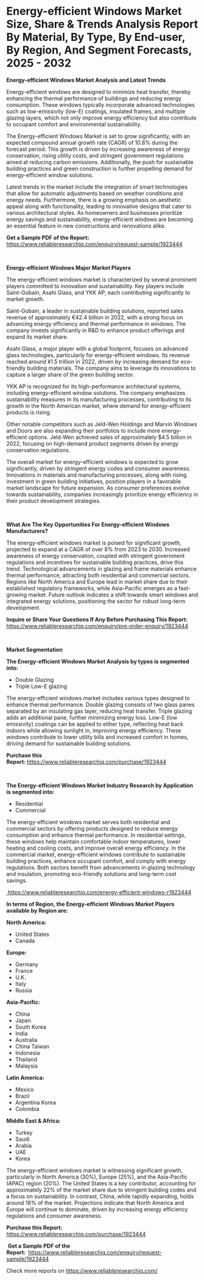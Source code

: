 <p><h1>Energy-efficient Windows Market Size, Share & Trends Analysis Report By Material, By Type, By End-user, By Region, And Segment Forecasts, 2025 - 2032</h1></p><p><strong>Energy-efficient Windows Market Analysis and Latest Trends</strong></p>
<p><p>Energy-efficient windows are designed to minimize heat transfer, thereby enhancing the thermal performance of buildings and reducing energy consumption. These windows typically incorporate advanced technologies such as low-emissivity (low-E) coatings, insulated frames, and multiple glazing layers, which not only improve energy efficiency but also contribute to occupant comfort and environmental sustainability.</p><p>The Energy-efficient Windows Market is set to grow significantly, with an expected compound annual growth rate (CAGR) of 10.8% during the forecast period. This growth is driven by increasing awareness of energy conservation, rising utility costs, and stringent government regulations aimed at reducing carbon emissions. Additionally, the push for sustainable building practices and green construction is further propelling demand for energy-efficient window solutions.</p><p>Latest trends in the market include the integration of smart technologies that allow for automatic adjustments based on weather conditions and energy needs. Furthermore, there is a growing emphasis on aesthetic appeal along with functionality, leading to innovative designs that cater to various architectural styles. As homeowners and businesses prioritize energy savings and sustainability, energy-efficient windows are becoming an essential feature in new constructions and renovations alike.</p></p>
<p><strong>Get a Sample PDF of the Report:&nbsp;</strong> <a href="https://www.reliableresearchiq.com/enquiry/request-sample/1923444?utm_campaign=2247&utm_medium=2&utm_source=Github&utm_content=ia&utm_term=28032025&utm_id=energy-efficient-windows">https://www.reliableresearchiq.com/enquiry/request-sample/1923444</a></p>
<p>&nbsp;</p>
<p><strong>Energy-efficient Windows Major Market Players</strong></p>
<p><p>The energy-efficient windows market is characterized by several prominent players committed to innovation and sustainability. Key players include Saint-Gobain, Asahi Glass, and YKK AP, each contributing significantly to market growth.</p><p>Saint-Gobain, a leader in sustainable building solutions, reported sales revenue of approximately €42.4 billion in 2022, with a strong focus on advancing energy efficiency and thermal performance in windows. The company invests significantly in R&D to enhance product offerings and expand its market share.</p><p>Asahi Glass, a major player with a global footprint, focuses on advanced glass technologies, particularly for energy-efficient windows. Its revenue reached around ¥1.5 trillion in 2022, driven by increasing demand for eco-friendly building materials. The company aims to leverage its innovations to capture a larger share of the green building sector.</p><p>YKK AP is recognized for its high-performance architectural systems, including energy-efficient window solutions. The company emphasizes sustainability measures in its manufacturing processes, contributing to its growth in the North American market, where demand for energy-efficient products is rising.</p><p>Other notable competitors such as Jeld-Wen Holdings and Marvin Windows and Doors are also expanding their portfolios to include more energy-efficient options. Jeld-Wen achieved sales of approximately $4.5 billion in 2022, focusing on high-demand product segments driven by energy conservation regulations.</p><p>The overall market for energy-efficient windows is expected to grow significantly, driven by stringent energy codes and consumer awareness. Innovations in materials and manufacturing processes, along with rising investment in green building initiatives, position players in a favorable market landscape for future expansion. As consumer preferences evolve towards sustainability, companies increasingly prioritize energy efficiency in their product development strategies.</p></p>
<p>&nbsp;</p>
<p><strong>What Are The Key Opportunities For Energy-efficient Windows Manufacturers?</strong></p>
<p><p>The energy-efficient windows market is poised for significant growth, projected to expand at a CAGR of over 8% from 2023 to 2030. Increased awareness of energy conservation, coupled with stringent government regulations and incentives for sustainable building practices, drive this trend. Technological advancements in glazing and frame materials enhance thermal performance, attracting both residential and commercial sectors. Regions like North America and Europe lead in market share due to their established regulatory frameworks, while Asia-Pacific emerges as a fast-growing market. Future outlook indicates a shift towards smart windows and integrated energy solutions, positioning the sector for robust long-term development.</p></p>
<p><strong>Inquire or Share Your Questions If Any Before Purchasing This Report:</strong> <a href="https://www.reliableresearchiq.com/enquiry/pre-order-enquiry/1923444?utm_campaign=2247&utm_medium=2&utm_source=Github&utm_content=ia&utm_term=28032025&utm_id=energy-efficient-windows">https://www.reliableresearchiq.com/enquiry/pre-order-enquiry/1923444</a></p>
<p>&nbsp;</p>
<p><strong>Market Segmentation</strong></p>
<p><strong>The Energy-efficient Windows Market Analysis by types is segmented into:</strong></p>
<p><ul><li>Double Glazing</li><li>Triple Low-E glazing</li></ul></p>
<p><p>The energy-efficient windows market includes various types designed to enhance thermal performance. Double glazing consists of two glass panes separated by an insulating gas layer, reducing heat transfer. Triple glazing adds an additional pane, further minimizing energy loss. Low-E (low emissivity) coatings can be applied to either type, reflecting heat back indoors while allowing sunlight in, improving energy efficiency. These windows contribute to lower utility bills and increased comfort in homes, driving demand for sustainable building solutions.</p></p>
<p><strong>Purchase this Report:&nbsp;</strong><a href="https://www.reliableresearchiq.com/purchase/1923444?utm_campaign=2247&utm_medium=2&utm_source=Github&utm_content=ia&utm_term=28032025&utm_id=energy-efficient-windows">https://www.reliableresearchiq.com/purchase/1923444</a></p>
<p>&nbsp;</p>
<p><strong>The Energy-efficient Windows Market Industry Research by Application is segmented into:</strong></p>
<p><ul><li>Residential</li><li>Commercial</li></ul></p>
<p><p>The energy-efficient windows market serves both residential and commercial sectors by offering products designed to reduce energy consumption and enhance thermal performance. In residential settings, these windows help maintain comfortable indoor temperatures, lower heating and cooling costs, and improve overall energy efficiency. In the commercial market, energy-efficient windows contribute to sustainable building practices, enhance occupant comfort, and comply with energy regulations. Both sectors benefit from advancements in glazing technology and insulation, promoting eco-friendly solutions and long-term cost savings.</p></p>
<p><a href="https://www.reliableresearchiq.com/energy-efficient-windows-r1923444?utm_campaign=2247&utm_medium=2&utm_source=Github&utm_content=ia&utm_term=28032025&utm_id=energy-efficient-windows">&nbsp;https://www.reliableresearchiq.com/energy-efficient-windows-r1923444</a></p>
<p><strong>In terms of Region, the Energy-efficient Windows Market Players available by Region are:</strong></p>
<p>
    <p> <strong> North America: </strong>
        <ul>
            <li>United States</li>
            <li>Canada</li>
        </ul>
        </p> 
    <p> <strong> Europe: </strong>
        <ul>
            <li>Germany</li>
            <li>France</li>
            <li>U.K.</li>
            <li>Italy</li>
            <li>Russia</li>
        </ul>
        </p> 
    <p> <strong> Asia-Pacific: </strong>
        <ul>
            <li>China</li>
            <li>Japan</li>
            <li>South Korea</li>
            <li>India</li>
            <li>Australia</li>
            <li>China Taiwan</li>
            <li>Indonesia</li>
            <li>Thailand</li>
            <li>Malaysia</li>
        </ul>
        </p> 
    <p> <strong> Latin America: </strong>
        <ul>
            <li>Mexico</li>
            <li>Brazil</li>
            <li>Argentina Korea</li>
            <li>Colombia</li>
        </ul>
        </p> 
    <p> <strong> Middle East & Africa: </strong>
        <ul>
            <li>Turkey</li>
            <li>Saudi</li>
            <li>Arabia</li>
            <li>UAE</li>
            <li>Korea</li>
        </ul>
    </p>
    </p>
<p><p>The energy-efficient windows market is witnessing significant growth, particularly in North America (30%), Europe (25%), and the Asia-Pacific (APAC) region (20%). The United States is a key contributor, accounting for approximately 22% of the market share due to stringent building codes and a focus on sustainability. In contrast, China, while rapidly expanding, holds around 18% of the market. Projections indicate that North America and Europe will continue to dominate, driven by increasing energy efficiency regulations and consumer awareness.</p></p>
<p><strong>Purchase this Report: </strong><a href="https://www.reliableresearchiq.com/purchase/1923444?utm_campaign=2247&utm_medium=2&utm_source=Github&utm_content=ia&utm_term=28032025&utm_id=energy-efficient-windows">https://www.reliableresearchiq.com/purchase/1923444</a></p>
<p>&nbsp;<strong>Get a Sample PDF of the Report:&nbsp;&nbsp;</strong><a href="https://www.reliableresearchiq.com/enquiry/request-sample/1923444?utm_campaign=2247&utm_medium=2&utm_source=Github&utm_content=ia&utm_term=28032025&utm_id=energy-efficient-windows">https://www.reliableresearchiq.com/enquiry/request-sample/1923444</a></p>
<p><strong></strong></p>
<p>Check more reports on <a href="https://www.reliableresearchiq.com/?utm_campaign=2247&utm_medium=2&utm_source=Github&utm_content=ia&utm_term=28032025&utm_id=energy-efficient-windows">https://www.reliableresearchiq.com/</a></p>